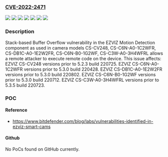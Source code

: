 ### [CVE-2022-2471](https://cve.mitre.org/cgi-bin/cvename.cgi?name=CVE-2022-2471)
![](https://img.shields.io/static/v1?label=Product&message=CS-C3W-A0-3H4WFRL&color=blue)
![](https://img.shields.io/static/v1?label=Product&message=CS-C6N-A0-1C2WFR&color=blue)
![](https://img.shields.io/static/v1?label=Product&message=CS-C6N-B0-1G2WF&color=blue)
![](https://img.shields.io/static/v1?label=Product&message=CS-CV248&color=blue)
![](https://img.shields.io/static/v1?label=Product&message=CS-DB1C-A0-1E2W2FR&color=blue)
![](https://img.shields.io/static/v1?label=Version&message=n%2Fa&color=blue)
![](https://img.shields.io/static/v1?label=Vulnerability&message=CWE-121%20Stack-based%20Buffer%20Overflow&color=brighgreen)

### Description

Stack-based Buffer Overflow vulnerability in the EZVIZ Motion Detection component as used in camera models CS-CV248, CS-C6N-A0-1C2WFR, CS-DB1C-A0-1E2W2FR, CS-C6N-B0-1G2WF, CS-C3W-A0-3H4WFRL allows a remote attacker to execute remote code on the device. This issue affects: EZVIZ CS-CV248 versions prior to 5.2.3 build 220725. EZVIZ CS-C6N-A0-1C2WFR versions prior to 5.3.0 build 220428. EZVIZ CS-DB1C-A0-1E2W2FR versions prior to 5.3.0 build 220802. EZVIZ CS-C6N-B0-1G2WF versions prior to 5.3.0 build 220712. EZVIZ CS-C3W-A0-3H4WFRL versions prior to 5.3.5 build 220723.

### POC

#### Reference
- https://www.bitdefender.com/blog/labs/vulnerabilities-identified-in-ezviz-smart-cams

#### Github
No PoCs found on GitHub currently.

